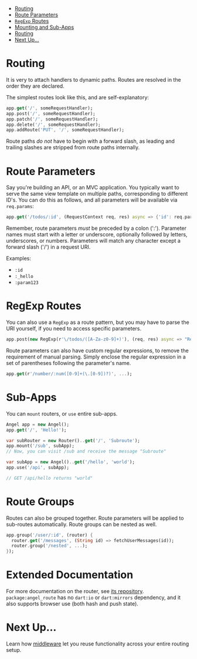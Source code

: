 
* [Routing](#routing)
* [Route Parameters](#route-parameters)
* [`RegExp` Routes](#regexp-routes)
* [Mounting and Sub-Apps](#sub-apps)
* [Routing](#extended-documentation)
* [Next Up...](#next-up)

# Routing
It is very to attach handlers to dynamic paths. Routes are resolved in the order they are declared.

The simplest routes look like this, and are self-explanatory:
```dart
app.get('/', someRequestHandler);
app.post('/', someRequestHandler);
app.patch('/', someRequestHandler);
app.delete('/', someRequestHandler);
app.addRoute('PUT', '/', someRequestHandler);
```

Route paths *do not* have to begin with a forward slash, as leading and trailing slashes are stripped from route paths internally.

# Route Parameters
Say you're building an API, or an MVC application. You typically want to serve the same view template on multiple paths, corresponding to different ID's. You can do this as follows, and all parameters will be available via `req.params`:

```dart
app.get('/todos/:id', (RequestContext req, res) async => {'id': req.params['id']});
```

Remember, route parameters *must* be preceded by a colon (':'). Parameter names must start with a letter or underscore, optionally followed by letters, underscores, or numbers. Parameters will match any character except a forward slash ('/') in a request URI.

Examples:
* `:id`
* `:_hello`
* `:param123`

# RegExp Routes
You can also use a `RegExp` as a route pattern, but you may have to parse the URI yourself, if you need to access specific parameters.

```dart
app.post(new RegExp(r'\/todos/([A-Za-z0-9]+)'), (req, res) async => "RegExp");
```

Route parameters can also have custom regular expressions, to remove the requirement of manual parsing. Simply enclose the regular expression in a set of parentheses following the parameter's name.

```dart
app.get(r'/number/:num([0-9]+(\.[0-9])?)', ...);
```

# Sub-Apps
You can `mount` routers, or `use` entire sub-apps.

```dart
Angel app = new Angel();
app.get('/', 'Hello!');

var subRouter = new Router()..get('/', 'Subroute');
app.mount('/sub', subApp);
// Now, you can visit /sub and receive the message "Subroute"

var subApp = new Angel()..get('/hello', 'world');
app.use('/api', subApp);

// GET /api/hello returns "world"
```

# Route Groups
Routes can also be grouped together. Route parameters will be applied to sub-routes automatically. Route groups can be nested as well.

```dart
app.group('/user/:id', (router) {
  router.get('/messages', (String id) => fetchUserMessages(id));
  router.group('/nested', ...);
});
```

# Extended Documentation
For more documentation on the router, see [its repository](https://github.com/angel-dart/route). `package:angel_route` has no `dart:io` or `dart:mirrors` dependency, and it also supports browser use (both hash and push state).

# Next Up...
Learn how [middleware](https://github.com/angel-dart/angel/wiki/Middleware) let you reuse functionality across your entire routing setup.
